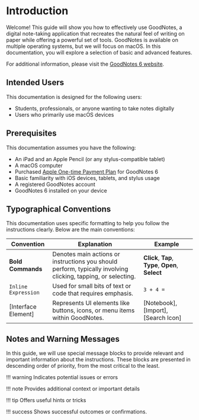 # Introduction

Welcome! This guide will show you how to effectively use GoodNotes, a digital note-taking application that recreates the natural feel of writing on paper while offering a powerful set of tools. GoodNotes is available on multiple operating systems, but we will focus on macOS. In this documentation, you will explore a selection of basic and advanced features.

For additional information, please visit the [GoodNotes 6 website](https://support.goodnotes.com/hc/en-us/articles/7353710958991-Get-started-with-Goodnotes-6).


## Intended Users

This documentation is designed for the following users:

- Students, professionals, or anyone wanting to take notes digitally  
- Users who primarily use macOS devices

## Prerequisites

This documentation assumes you have the following:

- An iPad and an Apple Pencil (or any stylus-compatible tablet)  
- A macOS computer  
- Purchased [Apple One-time Payment Plan](https://www.goodnotes.com/pricing) for GoodNotes 6  
- Basic familiarity with iOS devices, tablets, and stylus usage  
- A registered GoodNotes account  
- GoodNotes 6 installed on your device  

## Typographical Conventions

This documentation uses specific formatting to help you follow the instructions clearly. Below are the main conventions:

| Convention   | Explanation  | Example   |
| -------------| ------------ | --------- |
| **Bold Commands** | Denotes main actions or instructions you should perform, typically involving clicking, tapping, or selecting.     | **Click**, **Tap**, **Type**, **Open**, **Select**  |
| `Inline Expression` | Used for small bits of text or code that requires emphasis. | `3 + 4 =` |
| [Interface Element] | Represents UI elements like buttons, icons, or menu items within GoodNotes. | [Notebook], [Import], [Search Icon] |

## Notes and Warning Messages

In this guide, we will use special message blocks to provide relevant and important information about the instructions. These blocks are presented in descending order of priority, from the most critical to the least.

!!! warning 
    Indicates potential issues or errors 

!!! note 
    Provides additional context or important details  

!!! tip
    Offers useful hints or tricks  

!!! success 
    Shows successful outcomes or confirmations.
